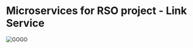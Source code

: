 # Microservices for RSO project - Link Service

![GOGO](https://ih0.redbubble.net/image.520470450.9907/flat,550x550,075,f.u4.jpg)
